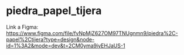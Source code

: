 # piedra_papel_tijera

Link a Figma: https://www.figma.com/file/fvNpMjZ627OM97TNUgnmn9/piedra%2C-papel%2Ctijera?type=design&node-id=1%3A2&mode=dev&t=2CM0yma9iyEHJaUS-1
